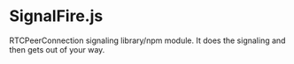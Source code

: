 SignalFire.js
=============

RTCPeerConnection signaling library/npm module. It does the signaling and then gets out of your way.
